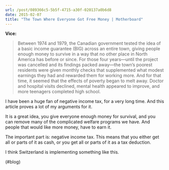 ```yaml
---
url: /post/089366c5-5b5f-4715-a30f-020137a0b6d8
date: 2015-02-07
title: "The Town Where Everyone Got Free Money | Motherboard"
---
```


**Vice:**



> Between 1974 and 1979, the Canadian government tested the idea of a basic income guarantee (BIG) across an entire town, giving people enough money to survive in a way that no other place in North America has before or since. For those four years—until the project was cancelled and its findings packed away—the town&#8217;s poorest residents were given monthly checks that supplemented what modest earnings they had and rewarded them for working more. And for that time, it seemed that the effects of poverty began to melt away. Doctor and hospital visits declined, mental health appeared to improve, and more teenagers completed high school. 



I have been a huge fan of negative income tax, for a very long time. And this article proves a lot of my arguments for it.



It is a great idea, you give everyone enough money for survival, and you can remove many of the complicated welfare programs we have. And people that would like more money, have to earn it.



The important part is: negative income tax. This means that you either get all or parts of it as cash, or you get all or parts of it as a tax deduction.



I think Switzerland is implementing something like this.



(#blog)